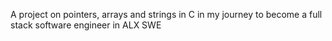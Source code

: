 A project on pointers, arrays and strings in C in my journey to become a full stack software engineer in ALX SWE
